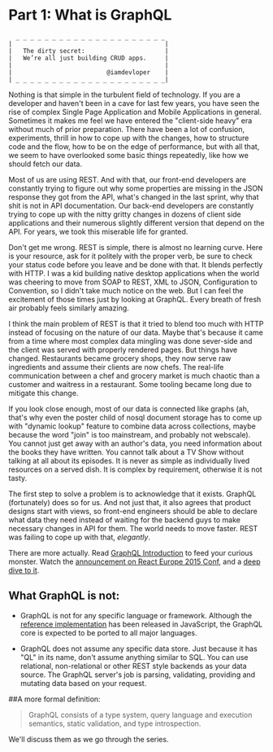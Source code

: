 # Part 1: What is GraphQL

```
  _ _ _ _ _ _ _ _ _ _ _ _ _ _ _ _ _ _ _ _ _
|                                          |
|   The dirty secret:                      |
|   We’re all just building CRUD apps.     |
|                                          |
|                          @iamdevloper    |
| _ _ _ _ _ _ _ _ _ _ _ _ _ _ _ _ _ _ _ _ _|
```
Nothing is that simple in the turbulent field of technology. If you are a developer and haven't been in a cave for last few years, you have seen the rise of complex Single Page Application and Mobile Applications in general. Sometimes it makes me feel we have entered the "client-side heavy" era without much of prior preparation. There have been a lot of confusion, experiments, thrill in how to cope up with the changes, how to structure code and the flow, how to be on the edge of performance, but with all that, we seem to have overlooked some basic things repeatedly, like how we should fetch our data.

Most of us are using REST. And with that, our front-end developers are constantly trying to figure out why some properties are missing in the JSON response they got from the API, what's changed in the last sprint, why that shit is not in API documentation. Our back-end developers are constantly trying to cope up with the nitty gritty changes in dozens of client side applications and their numerous slightly different version that depend on the API. For years, we took this miserable life for granted.

Don't get me wrong. REST is simple, there is almost no learning curve. Here is your resource, ask for it politely with the proper verb, be sure to check your status code before you leave and be done with that. It blends perfectly with HTTP. I was a kid building native desktop applications when the world was cheering to move from SOAP to REST, XML to JSON, Configuration to Convention, so I didn't take much notice on the web. But I can feel the excitement of those times just by looking at GraphQL. Every breath of fresh air probably feels similarly amazing.

I think the main problem of REST is that it tried to blend too much with HTTP instead of focusing on the nature of our data. Maybe that's because it came from a time where most complex data mingling was done sever-side and the client was served with properly rendered pages. But things have changed. Restaurants became grocery shops, they now serve raw ingredients and assume their clients are now chefs. The real-life communication between a chef and grocery market is much chaotic than a customer and waitress in a restaurant. Some tooling became long due to mitigate this change.

If you look close enough, most of our data is connected like graphs (ah, that's why even the poster child of nosql document storage has to come up with "dynamic lookup" feature to combine data across collections, maybe because the word "join" is too mainstream, and probably not webscale). You cannot just get away with an author's data, you need information about the books they have written. You cannot talk about a TV Show without talking at all about its episodes. It is never as simple as individually lived resources on a served dish. It is complex by requirement, otherwise it is not tasty.

The first step to solve a problem is to acknowledge that it exists. GraphQL (fortunately) does so for us. And not just that, it also agrees that product designs start with views, so front-end engineers should be able to declare what data they need instead of waiting for the backend guys to make necessary changes in API for them. The world needs to move faster. REST was failing to cope up with that, *elegantly*.


There are more actually. Read [GraphQL Introduction](http://facebook.github.io/react/blog/2015/05/01/graphql-introduction.html) to feed your curious monster. Watch the [announcement on React Europe 2015 Conf](https://www.youtube.com/watch?v=WQLzZf34FJ8), and a [deep dive to it](https://www.youtube.com/watch?v=gY48GW87Feo).


## What GraphQL is not:

* GraphQL is not for any specific language or framework. Although the [reference implementation](https://github.com/graphql/graphql-js) has been released in JavaScript, the GraphQL core is expected to be ported to all major languages.

* GraphQL does not assume any specific data store. Just because it has "QL" in its name, don't assume anything similar to SQL. You can use relational, non-relational or other REST style backends as your data source. The GraphQL server's job is parsing, validating, providing and mutating data based on your request.

##A more formal definition:
> GraphQL consists of a type system, query language and execution semantics, static validation, and type introspection.

We'll discuss them as we go through the series.
